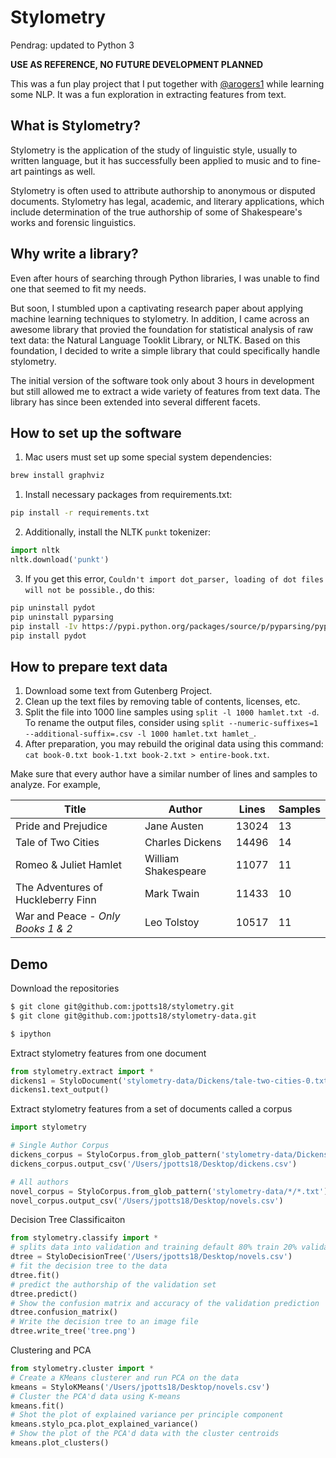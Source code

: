 # Stylometry


Pendrag: updated to Python 3

**USE AS REFERENCE, NO FUTURE DEVELOPMENT PLANNED**

This was a fun play project that I put together with [@arogers1](https://github.com/arogers1) while learning some NLP. It was a fun exploration in extracting features from text.

## What is Stylometry?

Stylometry is the application of the study of linguistic style, usually to written language, but it has successfully been applied to music and to fine-art paintings as well.

Stylometry is often used to attribute authorship to anonymous or disputed documents. Stylometry has legal, academic, and literary applications, which include determination of the true authorship of some of Shakespeare's works and forensic linguistics.

## Why write a library?

Even after hours of searching through Python libraries, I was unable to find one that seemed to fit my needs.

But soon, I stumbled upon a captivating research paper about applying machine learning techniques to stylometry. In addition, I came across an awesome library that provied the foundation for statistical analysis of raw text data: the Natural Language Tooklit Library, or NLTK. Based on this foundation, I decided to write a simple library that could specifically handle stylometry.

The initial version of the software took only about 3 hours in development but still allowed me to extract a wide variety of features from text data. The library has since been extended into several different facets.

## How to set up the software

1. Mac users must set up some special system dependencies:

```bash
brew install graphviz
```

1. Install necessary packages from requirements.txt:
```bash
pip install -r requirements.txt
```
2. Additionally, install the NLTK `punkt` tokenizer: 
```python
import nltk
nltk.download('punkt')
```

3. If you get this error, ``Couldn't import dot_parser, loading of dot files will not be possible.``, do this:

```bash
pip uninstall pydot
pip uninstall pyparsing
pip install -Iv https://pypi.python.org/packages/source/p/pyparsing/pyparsing-1.5.7.tar.gz
pip install pydot
```

## How to prepare text data

1. Download some text from Gutenberg Project.
2. Clean up the text files by removing table of contents, licenses, etc.
3. Split the file into 1000 line samples using ``split -l 1000 hamlet.txt -d``. To rename the output files, consider using ``split --numeric-suffixes=1 --additional-suffix=.csv -l 1000 hamlet.txt hamlet_``.
4. After preparation, you may rebuild the original data using this command: ``cat book-0.txt book-1.txt book-2.txt > entire-book.txt``.

Make sure that every author have a similar number of lines and samples to analyze. For example,

| Title | Author | Lines | Samples |
--- | --- | --- | ---
| Pride and Prejudice | Jane Austen | 13024 | 13 |
| Tale of Two Cities | Charles Dickens | 14496 | 14 |
| Romeo & Juliet Hamlet | William Shakespeare | 11077 | 11 |
| The Adventures of Huckleberry Finn | Mark Twain | 11433 | 10 |
| War and Peace - *Only Books 1 & 2* | Leo Tolstoy | 10517 | 11 |

## Demo

Download the repositories

```bash
$ git clone git@github.com:jpotts18/stylometry.git
$ git clone git@github.com:jpotts18/stylometry-data.git

$ ipython
```
Extract stylometry features from one document

```python
from stylometry.extract import *
dickens1 = StyloDocument('stylometry-data/Dickens/tale-two-cities-0.txt')
dickens1.text_output()
```
Extract stylometry features from a set of documents called a corpus

```python
import stylometry

# Single Author Corpus
dickens_corpus = StyloCorpus.from_glob_pattern('stylometry-data/Dickens/*.txt')
dickens_corpus.output_csv('/Users/jpotts18/Desktop/dickens.csv')

# All authors
novel_corpus = StyloCorpus.from_glob_pattern('stylometry-data/*/*.txt')
novel_corpus.output_csv('/Users/jpotts18/Desktop/novels.csv')
```

Decision Tree Classificaiton

```python
from stylometry.classify import *
# splits data into validation and training default 80% train 20% validation
dtree = StyloDecisionTree('/Users/jpotts18/Desktop/novels.csv')
# fit the decision tree to the data
dtree.fit()
# predict the authorship of the validation set
dtree.predict()
# Show the confusion matrix and accuracy of the validation prediction
dtree.confusion_matrix()
# Write the decision tree to an image file
dtree.write_tree('tree.png')
```

Clustering and PCA

```python
from stylometry.cluster import *
# Create a KMeans clusterer and run PCA on the data
kmeans = StyloKMeans('/Users/jpotts18/Desktop/novels.csv')
# Cluster the PCA'd data using K-means
kmeans.fit()
# Shot the plot of explained variance per principle component
kmeans.stylo_pca.plot_explained_variance()
# Show the plot of the PCA'd data with the cluster centroids
kmeans.plot_clusters()
```




